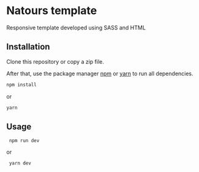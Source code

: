 # Natours template 

Responsive template developed using SASS and HTML


## Installation

Clone this repository or copy a zip file.

After that, use the package manager [npm](https://www.npmjs.com/) or [yarn](https://yarnpkg.com/) to run all dependencies.

```bash
npm install
```

or

```bash
yarn
```

## Usage



```npm
 npm run dev
```
or

```yarn
 yarn dev
```
